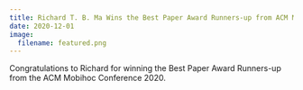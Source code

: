 ```yaml
---
title: Richard T. B. Ma Wins the Best Paper Award Runners-up from ACM Mobihoc 2020
date: 2020-12-01
image:
  filename: featured.png
---
```

Congratulations to Richard for winning the Best Paper Award Runners-up from the ACM Mobihoc Conference 2020.

<!--more-->